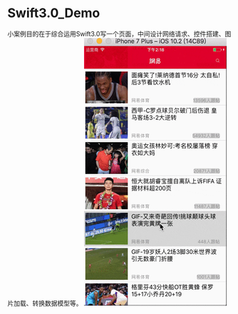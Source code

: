 # Swift3.0_Demo
小案例目的在于综合运用Swift3.0写一个页面，中间设计网络请求、控件搭建、图片加载、转换数据模型等。
![](https://github.com/IMLoser/Swift3.0_Demo/blob/master/News/News-1.gif)
